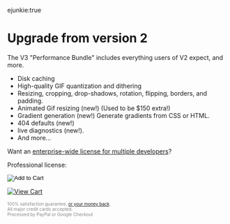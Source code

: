ejunkie:true

# Upgrade from version 2

The V3 "Performance Bundle" includes everything users of V2 expect, and more. 

* Disk caching
* High-quality GIF quantization and dithering
* Resizing, cropping, drop-shadows, rotation, flipping, borders, and padding.
* Animated Gif resizing (new!) (Used to be $150 extra!)
* Gradient generation (new!) Generate gradients from CSS or HTML.
* 404 defaults (new!)
* live diagnostics (new!).
* And more...

Want an [enterprise-wide license for multiple developers](/plugins/enterprise)?

Professional license:

<form action="https://www.e-junkie.com/ecom/gb.php?c=cart&amp;i=929356&amp;cl=41912&amp;ejc=2" target="ej_ejc" method="POST" accept-charset="UTF-8">
<input type="hidden" name="o1" value="Performance Bundle" />
<input type="hidden" name="o2" value="Pro License" />

<input type="image" src="http://www.e-junkie.com/ej/ej_add_to_cart.gif" border="0"  alt="Add to Cart" class="ec_ejc_thkbx" onClick="javascript:return EJEJC_lc(this.parentNode);"/>
</form>


<a href="https://www.e-junkie.com/ecom/gb.php?c=cart&amp;cl=41912&amp;ejc=2" target="ej_ejc" class="ec_ejc_thkbx" onClick="javascript:return EJEJC_lc(this);"><img src="http://www.e-junkie.com/ej/ej_view_cart.gif" border="0" alt="View Cart"/></a>
<div class="info" style="font-size:10px; color:#888888;">
100% satisfaction guarantee, <a href="/purchase/refunds">or your money back</a>.
<br /> All major credit cards accepted. 
<br /> Processed by PayPal or Google Checkout
</div>







